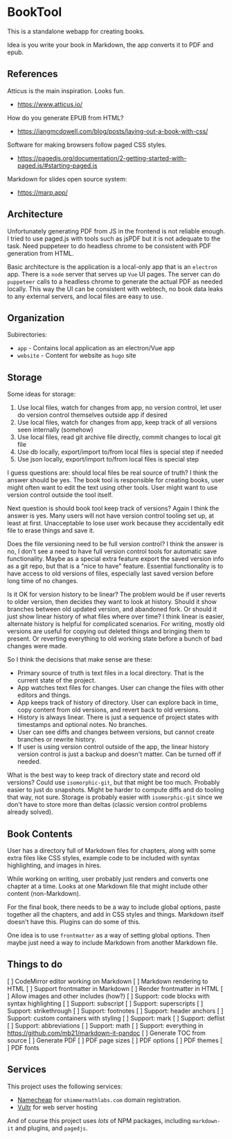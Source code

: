 # BookTool

This is a standalone webapp for creating books.

Idea is you write your book in Markdown, the app converts it to PDF and epub.

## References

Atticus is the main inspiration. Looks fun.

* https://www.atticus.io/

How do you generate EPUB from HTML?

* https://iangmcdowell.com/blog/posts/laying-out-a-book-with-css/

Software for making browsers follow paged CSS styles.

* https://pagedjs.org/documentation/2-getting-started-with-paged.js/#starting-paged.js

Markdown for slides open source system:

* https://marp.app/

## Architecture

Unfortunately generating PDF from JS in the frontend is not reliable enough. I
tried to use paged.js with tools such as jsPDF but it is not adequate to the
task. Need puppeteer to do headless chrome to be consistent with PDF generation
from HTML.

Basic architecture is the application is a local-only app that is an `electron`
app. There is a `node` server that serves up `Vue` UI pages. The server can do
`puppeteer` calls to a headless chrome to generate the actual PDF as needed
locally. This way the UI can be consistent with webtech, no book data leaks to
any external servers, and local files are easy to use.

## Organization

Subirectories:
* `app` - Contains local application as an electron/Vue app
* `website` - Content for website as `hugo` site

## Storage

Some ideas for storage:
1. Use local files, watch for changes from app, no version control, let user do
   version control themselves outside app if desired
2. Use local files, watch for changes from app, keep track of all versions seen
   internally (somehow)
3. Use local files, read git archive file directly, commit changes to local git
   file
4. Use db locally, export/import to/from local files is special step if needed
5. Use json locally, export/import to/from local files is special step

I guess questions are: should local files be real source of truth? I think the
answer should be yes. The book tool is responsible for creating books, user
might often want to edit the text using other tools. User might want to use
version control outside the tool itself.

Next question is should book tool keep track of versions? Again I think the
answer is yes. Many users will not have version control tooling set up, at least
at first. Unacceptable to lose user work because they accidentally edit file to
erase things and save it.

Does the file versioning need to be full version control? I think the answer is
no, I don't see a need to have full version control tools for automatic save
functionality. Maybe as a special extra feature export the saved version info as
a git repo, but that is a "nice to have" feature. Essential functionality is to
have access to old versions of files, especially last saved version before long
time of no changes.

Is it OK for version history to be linear? The problem would be if user reverts
to older version, then decides they want to look at history. Should it show
branches between old updated version, and abandoned fork. Or should it just show
linear history of what files where over time? I think linear is easier,
alternate history is helpful for complicated scenarios. For writing, mostly old
versions are useful for copying out deleted things and bringing them to present.
Or reverting everything to old working state before a bunch of bad changes were
made.

So I think the decisions that make sense are these:
* Primary source of truth is text files in a local directory. That is the
current state of the project.
* App watches text files for changes. User can change the files with other
editors and things.
* App keeps track of history of directory. User can explore back in time, copy
content from old versions, and revert back to old versions.
* History is always linear. There is just a sequence of project states with
timestamps and optional notes. No branches.
* User can see diffs and changes between versions, but cannot create branches
or rewrite history.
* If user is using version control outside of the app, the linear history
version control is just a backup and doesn't matter. Can be turned off if
needed.

What is the best way to keep track of directory state and record old versions?
Could use `isomorphic-git`, but that might be too much. Probably easier to just
do snapshots. Might be harder to compute diffs and do tooling that way, not
sure. Storage is probably easier with `isomorphic-git` since we don't have to
store more than deltas (classic version control problems already solved).

## Book Contents

User has a directory full of Markdown files for chapters, along with some extra
files like CSS styles, example code to be included with syntax highlighting, and
images in hires.

While working on writing, user probably just renders and converts one chapter at
a time. Looks at one Markdown file that might include other content
(non-Markdown).

For the final book, there needs to be a way to include global options, paste
together all the chapters, and add in CSS styles and things. Markdown itself
doesn't have this. Plugins can do some of this.

One idea is to use `frontmatter` as a way of setting global options. Then maybe
just need a way to include Markdown from another Markdown file.


## Things to do

[ ] CodeMirror editor working on Markdown
[ ] Markdown rendering to HTML
[ ] Support frontmatter in Markdown
[ ] Render frontmatter in HTML
[ ] Allow images and other includes (how?)
[ ] Support: code blocks with syntax highlighting
[ ] Support: subscript
[ ] Support: superscripts
[ ] Support: strikethrough
[ ] Support: footnotes
[ ] Support: header anchors
[ ] Support: custom containers with styling
[ ] Support: mark
[ ] Support: deflist
[ ] Support: abbreviations
[ ] Support: math
[ ] Support: everything in https://github.com/mb21/markdown-it-pandoc
[ ] Generate TOC from source
[ ] Generate PDF
[ ] PDF page sizes
[ ] PDF options
[ ] PDF themes
[ ] PDF fonts

## Services

This project uses the following services:
* [Namecheap](https://www.namecheap.com/) for `shimmermathlabs.com` domain registration.
* [Vultr](https://www.vultr.com/) for web server hosting
<!-- * [Supabase](https://supabase.com/) for backend database hosting -->

And of course this project uses *lots* of NPM packages, including `markdown-it` and plugins, and `pagedjs`.
